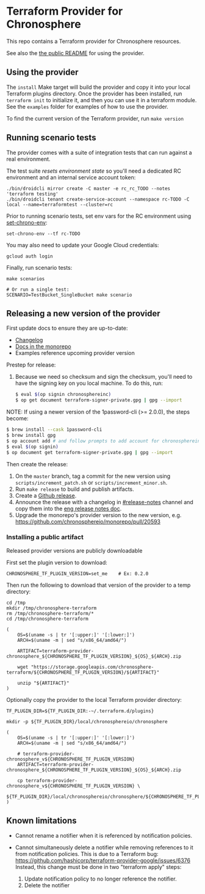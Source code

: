 # Terraform Provider for Chronosphere

This repo contains a Terraform provider for Chronosphere resources.

See also the [the public README](docs/README.md) for using the provider.

## Using the provider

The `install` Make target will build the provider and copy it into your local Terraform plugins
directory. Once the provider has been installed, run `terraform init` to initialize it, and then
you can use it in a terraform module. See the `examples` folder for examples of how to use the
provider.

To find the current version of the Terraform provider, run `make version`

## Running scenario tests

The provider comes with a suite of integration tests that can run against a real environment.

The test suite _resets environment state_ so you'll need a dedicated RC environment and an internal service account
token:

```
./bin/droidcli mirror create -C master -e rc_rc_TODO --notes 'terraform testing'
./bin/droidcli tenant create-service-account --namespace rc-TODO -C local --name=terraformtest --cluster=rc
```

Prior to running scenario tests, set env vars for the RC environment using [set-chrono-env](https://stackoverflow.com/c/chronosphere/questions/163/164#164):

```
set-chrono-env --tf rc-TODO
```

You may also need to update your Google Cloud credentials:

```
gcloud auth login
```

Finally, run scenario tests:

```
make scenarios

# Or run a single test:
SCENARIO=TestBucket_SingleBucket make scenario
```

## Releasing a new version of the provider

First update docs to ensure they are up-to-date:

- [Changelog](CHANGELOG.md)
- [Docs in the monorepo](https://github.com/chronosphereio/monorepo/compare/master...terraform-unrealesed-changes)
- Examples reference upcoming provider version

Prestep for release:
1. Because we need so checksum and sign the checksum, you'll need to have the signing key
   on you local machine. To do this, run:
   ```sh
   $ eval $(op signin chronosphereinc)
   $ op get document terraform-signer-private.gpg | gpg --import
   ```

NOTE: If using a newer version of the 1password-cli (>= 2.0.0), the steps become:
   ```sh
   $ brew install --cask 1password-cli
   $ brew install gpg
   $ op account add # and follow prompts to add account for chronosphereinc.1password.com
   $ eval $(op signin)
   $ op document get terraform-signer-private.gpg | gpg --import
   ```


Then create the release:

1. On the `master` branch, tag a commit for the new version using `scripts/increment_patch.sh` or `scripts/increment_minor.sh`.
2. Run `make release` to build and publish artifacts.
3. Create a [Github release](https://github.com/chronosphereio/terraform-provider-chronosphere/releases).
4. Announce the release with a changelog in [#release-notes](https://chronosphereio.slack.com/channels/release-changes) channel and copy them into the [eng release notes doc](https://docs.google.com/document/d/1mttderrMxRY1e8-RpgYfkCoXYr389w9Hgntk2k2JLSw/edit).
5. Upgrade the monorepo's provider version to the new version, e.g. https://github.com/chronosphereio/monorepo/pull/20593

### Installing a public artifact

Released provider versions are publicly downloadable

First set the plugin version to download:

```
CHRONOSPHERE_TF_PLUGIN_VERSION=set_me    # Ex: 0.2.0
```

Then run the following to download that version of the provider to a temp directory:

```
cd /tmp
mkdir /tmp/chronosphere-terraform
rm /tmp/chronosphere-terraform/*
cd /tmp/chronosphere-terraform

(
    OS=$(uname -s | tr '[:upper:]' '[:lower:]')
    ARCH=$(uname -m | sed "s/x86_64/amd64/")

    ARTIFACT=terraform-provider-chronosphere_${CHRONOSPHERE_TF_PLUGIN_VERSION}_${OS}_${ARCH}.zip

    wget "https://storage.googleapis.com/chronosphere-terraform/${CHRONOSPHERE_TF_PLUGIN_VERSION}/${ARTIFACT}"

    unzip "${ARTIFACT}"
)
```

Optionally copy the provider to the local Terraform provider directory:

```
TF_PLUGIN_DIR=${TF_PLUGIN_DIR:-~/.terraform.d/plugins}

mkdir -p ${TF_PLUGIN_DIR}/local/chronosphereio/chronosphere

(
    OS=$(uname -s | tr '[:upper:]' '[:lower:]')
    ARCH=$(uname -m | sed "s/x86_64/amd64/")

    # terraform-provider-chronosphere_v${CHRONOSPHERE_TF_PLUGIN_VERSION}
    ARTIFACT=terraform-provider-chronosphere_${CHRONOSPHERE_TF_PLUGIN_VERSION}_${OS}_${ARCH}.zip

    cp terraform-provider-chronosphere_v${CHRONOSPHERE_TF_PLUGIN_VERSION} \
        ${TF_PLUGIN_DIR}/local/chronosphereio/chronosphere/${CHRONOSPHERE_TF_PLUGIN_VERSION}/${OS}_${ARCH}/
)
```

## Known limitations

- Cannot rename a notifier when it is referenced by notification policies.

- Cannot simultaneously delete a notifier while removing references to it from notification policies.
  This is due to a Terraform bug: https://github.com/hashicorp/terraform-provider-google/issues/6376
  Instead, this change must be done in two "terraform apply" steps:
  1. Update notification policy to no longer reference the notifier.
  2. Delete the notifier
